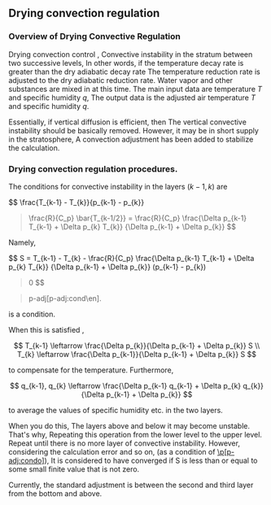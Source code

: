 ## Drying convection regulation

### Overview of Drying Convective Regulation

Drying convection control ,
Convective instability in the stratum between two successive levels,
In other words, if the temperature decay rate is greater than the dry adiabatic decay rate
The temperature reduction rate is adjusted to the dry adiabatic reduction rate. Water vapor and other substances are mixed in at this time.
The main input data are temperature $T$ and specific humidity $q$,
The output data is the adjusted air temperature $T$ and specific humidity $q$.

Essentially, if vertical diffusion is efficient, then
The vertical convective instability should be basically removed.
However, it may be in short supply in the stratosphere,
A convection adjustment has been added to stabilize the calculation.

### Drying convection regulation procedures.

The conditions for convective instability in the layers $(k-1,k)$ are

$$
\frac{T_{k-1} - T_{k}}{p_{k-1} - p_{k}} 
  > \frac{R}{C_p} \bar{T_{k-1/2}}
  = \frac{R}{C_p}
    \frac{\Delta p_{k-1} T_{k-1} + \Delta p_{k} T_{k}}
         {\Delta p_{k-1} + \Delta p_{k}} 
$$


Namely,

$$
 S = T_{k-1} - T_{k}
     - \frac{R}{C_p} 
        \frac{\Delta p_{k-1} T_{k-1} + \Delta p_{k} T_{k}}
         {\Delta p_{k-1} + \Delta p_{k}} 
       (p_{k-1} - p_{k})
   > 0 
$$

> <span id="p-adj:cond" label="p-adj: > cond">p-adj[p-adj:cond\en]</span>.

is a condition.

When this is satisfied ,

$$
T_{k-1}  \leftarrow  \frac{\Delta p_{k}}{\Delta p_{k-1} + \Delta p_{k}} S \\
T_{k}  \leftarrow  \frac{\Delta p_{k-1}}{\Delta p_{k-1} + \Delta p_{k}} S 
$$



to compensate for the temperature.
Furthermore,

$$
q_{k-1}, q_{k} \leftarrow
     \frac{\Delta p_{k-1} q_{k-1} + \Delta p_{k} q_{k}}
          {\Delta p_{k-1} + \Delta p_{k}} 
$$


to average the values of specific humidity etc. in the two layers.

When you do this,
The layers above and below it may become unstable. That's why,
Repeating this operation from the lower level to the upper level.
Repeat until there is no more layer of convective instability.
However, considering the calculation error and so on,
(as a condition of [\\p\[p-adj:condo\]](#p-adj:condo)),
It is considered to have converged if S is less than or equal to some small finite value that is not zero.

Currently, the standard adjustment is between the second and third layer from the bottom and above.

